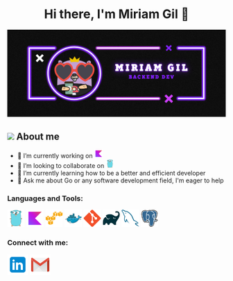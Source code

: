 <div align="center">
<h1>Hi there, I'm Miriam Gil 👋</h1>
</div>

<img src="resources/banner.png"/>

## <picture><img src = "https://github.com/7oSkaaa/7oSkaaa/blob/main/Images/about_me.gif?raw=true" width = 30px></picture> About me

- 🔭 I’m currently working
  on <a href="https://getbootstrap.com" target="_blank" rel="noreferrer"> <img src="https://raw.githubusercontent.com/devicons/devicon/master/icons/kotlin/kotlin-original.svg" alt="kotlin" width="20" height="20"/> </a>
- 👯 I’m looking to collaborate
  on <a href="https://getbootstrap.com" target="_blank" rel="noreferrer"> <img src="https://raw.githubusercontent.com/devicons/devicon/master/icons/go/go-original.svg" alt="go" width="20" height="20"/> </a>
- 🌱 I’m currently learning how to be a better and efficient developer
- 💬 Ask me about Go or any software development field, I'm eager to help

<h3 align="left">Languages and Tools:</h3>
<p align="left">
    <img src="https://raw.githubusercontent.com/devicons/devicon/master/icons/go/go-original.svg"
      alt="go" width="40" height="40" /> <a href="https://go.dev/learn/" target="_blank" rel="noreferrer"></a>
    <img src="https://raw.githubusercontent.com/devicons/devicon/master/icons/kotlin/kotlin-original.svg"
      alt="kotlin" width="40" height="40" /> <a href="https://kotlinlang.org/" target="_blank" rel="noreferrer"></a>
    <img src="https://raw.githubusercontent.com/devicons/devicon/master/icons/amazonwebservices/amazonwebservices-original.svg"
      alt="aws" width="40" height="40" /> <a href="https://aws.amazon.com/es/" target="_blank" rel="noreferrer"></a>
    <img src="https://raw.githubusercontent.com/devicons/devicon/master/icons/docker/docker-original.svg"
      alt="docker" width="40" height="40" /> <a href="https://www.docker.com/" target="_blank" rel="noreferrer"></a>
    <img src="https://raw.githubusercontent.com/devicons/devicon/master/icons/git/git-original.svg"
      alt="git" width="40" height="40" /> <a href="https://git-scm.com/" target="_blank" rel="noreferrer"></a>
    <img src="https://raw.githubusercontent.com/devicons/devicon/master/icons/gradle/gradle-plain.svg"
      alt="gradle" width="40" height="40" /> <a href="https://gradle.org/" target="_blank" rel="noreferrer"></a>
    <img src="https://raw.githubusercontent.com/devicons/devicon/master/icons/mysql/mysql-original.svg"
      alt="mysql" width="40" height="40" /> <a href="https://www.mysql.com/" target="_blank" rel="noreferrer"></a>
    <img src="https://raw.githubusercontent.com/devicons/devicon/master/icons/postgresql/postgresql-original.svg"
      alt="postgresql" width="40" height="40" /> <a href="https://www.postgresql.org/" target="_blank" rel="noreferrer"></a>
</p>

<h3 align="left">Connect with me:</h3>
<p align="left">
  <a href="https://www.linkedin.com/in/miriam-gil-mart%C3%ADnez-56681a13a/" target="blank"><img align="center"
      src="resources/linkedin.png"
      alt="miriam gil" /></a>
  <a href="mailto:gil.miriam.deljulia@gmail.com" target="blank"><img align="center"
      src="resources/gmail.png"
      alt="miriam gil" /></a>
</p>
